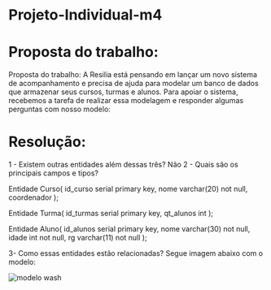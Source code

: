 # Projeto-Individual-m4
# Proposta do trabalho:
Proposta do trabalho: A Resilia está pensando em lançar um novo sistema de acompanhamento e precisa de ajuda para modelar um banco de dados que armazenar seus cursos, turmas e alunos. Para apoiar o sistema, recebemos a tarefa de realizar essa modelagem e responder algumas perguntas com nosso modelo:

# Resolução:
1 - Existem outras entidades além dessas três?
Não
2 - Quais são os principais campos e tipos?

Entidade Curso( id_curso serial primary key, nome varchar(20) not null, coordenador );

Entidade Turma( id_turmas serial primary key, qt_alunos int );

Entidade Aluno( id_alunos serial primary key, nome varchar(30) not null, idade int not null, rg varchar(11) not null );

3- Como essas entidades estão relacionadas?
Segue imagem abaixo com o modelo:

![modelo wash](https://user-images.githubusercontent.com/113737159/222011932-99ca3082-0606-49cf-b3f9-89ae83a15c41.JPG)


